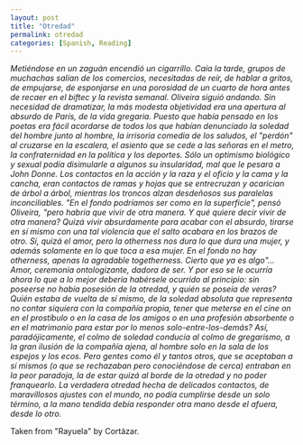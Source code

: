```yaml
---
layout: post
title: "Otredad"
permalink: otredad
categories: [Spanish, Reading]
---
```


*Metiéndose en un zaguán encendió un cigarrillo. Caía la tarde, grupos de
muchachas salían de los comercios, necesitadas de reír, de hablar a
gritos, de empujarse, de esponjarse en una porosidad de un cuarto de hora
antes de recaer en el biftec y la revista semanal. Oliveira siguió
andando. Sin necesidad de dramatizar, la más modesta objetividad era una
apertura al absurdo de París, de la vida gregaria. Puesto que había
pensado en los poetas era fácil acordarse de todos los que habían
denunciado la soledad del hombre junto al hombre, la irrisoria comedia
de los saludos, el "perdón" al cruzarse en la escalera, el asiento que
se cede a las señoras en el metro, la confraternidad en la política y
los deportes. Sólo un optimismo biológico y sexual podía disimularle a
algunos su insularidad, mal que le pesara a John Donne. Los contactos en
la acción y la raza y el oficio y la cama y la cancha, eran contactos de
ramas y hojas que se entrecruzan y acarician de árbol a árbol, mientras
los troncos alzan desdeñosos sus paralelas inconciliables. "En el fondo
podríamos ser como en la superficie", pensó Oliveira, "pero habría que
vivir de otra manera. Y qué quiere decir vivir de otra manera? Quizá
vivir absurdamente para acabar con el absurdo, tirarse en sí mismo con
una tal violencia que el salto acabara en los brazos de otro. Sí, quizá
el amor, pero la otherness nos dura lo que dura una mujer, y además
solamente en lo que toca a esa mujer. En el fondo no hay otherness,
apenas la agradable togetherness. Cierto que ya es algo"... Amor,
ceremonia ontologizante, dadora de ser. Y por eso se le ocurría ahora lo
que a lo mejor debería habérsele ocurrido al principio: sin poseerse no
había posesión de la otredad, y quién se poseía de veras? Quién estaba
de vuelta de sí mismo, de la soledad absoluta que representa no contar
siquiera con la compañía propia, tener que meterse en el cine on en el
prostíbulo o en la casa de los amigos o en una profesión absorbente o en
el matrimonio para estar por lo menos solo-entre-los-demás? Así,
paradójicamente, el colmo de soledad conducía al colmo de gregarismo, a
la gran ilusión de la compañía ajena, al hombre solo en la sala de los
espejos y los ecos. Pero gentes como él y tantos otros, que se aceptaban
a sí mismos (o que se rechazaban pero conociéndose de cerca) entraban en
la peor paradoja, la de estar quizá al borde de la otredad y no poder
franquearlo. La verdadera otredad hecha de delicados contactos, de
maravillosos ajustes con el mundo, no podía cumplirse desde un solo
término, a la mano tendida debía responder otra mano desde el afuera,
desde lo otro.*

Taken from "Rayuela" by Cortázar.



